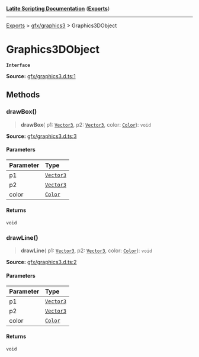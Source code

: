 [**Latite Scripting Documentation**](../../README.md) ([**Exports**](../../exports.md))

---

[Exports](../../exports.md) > [gfx/graphics3](../index.md) > Graphics3DObject

# Graphics3DObject

**`Interface`**

**Source:** [gfx/graphics3.d.ts:1](https://github.com/LatiteScripting/latitescripting.github.io/blob/d29f363/definitions/gfx/graphics3.d.ts#L1)

## Methods

### drawBox()

> **drawBox**(
> p1: [`Vector3`](../../module.gfx_graphics/classes/class.Vector3.md),
> p2: [`Vector3`](../../module.gfx_graphics/classes/class.Vector3.md),
> color: [`Color`](../../module.gfx_graphics/classes/class.Color.md)): `void`

**Source:** [gfx/graphics3.d.ts:3](https://github.com/LatiteScripting/latitescripting.github.io/blob/d29f363/definitions/gfx/graphics3.d.ts#L3)

#### Parameters

| Parameter | Type                                                            |
| :-------- | :-------------------------------------------------------------- |
| p1        | [`Vector3`](../../module.gfx_graphics/classes/class.Vector3.md) |
| p2        | [`Vector3`](../../module.gfx_graphics/classes/class.Vector3.md) |
| color     | [`Color`](../../module.gfx_graphics/classes/class.Color.md)     |

#### Returns

`void`

### drawLine()

> **drawLine**(
> p1: [`Vector3`](../../module.gfx_graphics/classes/class.Vector3.md),
> p2: [`Vector3`](../../module.gfx_graphics/classes/class.Vector3.md),
> color: [`Color`](../../module.gfx_graphics/classes/class.Color.md)): `void`

**Source:** [gfx/graphics3.d.ts:2](https://github.com/LatiteScripting/latitescripting.github.io/blob/d29f363/definitions/gfx/graphics3.d.ts#L2)

#### Parameters

| Parameter | Type                                                            |
| :-------- | :-------------------------------------------------------------- |
| p1        | [`Vector3`](../../module.gfx_graphics/classes/class.Vector3.md) |
| p2        | [`Vector3`](../../module.gfx_graphics/classes/class.Vector3.md) |
| color     | [`Color`](../../module.gfx_graphics/classes/class.Color.md)     |

#### Returns

`void`

